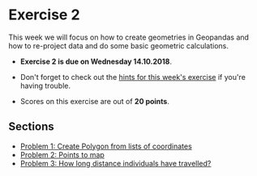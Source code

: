 # Exercise 2

This week we will focus on how to create geometries in Geopandas and how to re-project data and do some basic
geometric calculations.

- **Exercise 2 is due on Wednesday 14.10.2018**.

- Don't forget to check out the [hints for this week's exercise](https://automating-gis-processes.github.io/2018/lessons/L2/exercise-2.html) if you're having trouble.

- Scores on this exercise are out of **20 points**.

## Sections

 - [Problem 1: Create Polygon from lists of coordinates](Exercise-2-problem-1.ipynb)
 - [Problem 2: Points to map](Exercise-2-problem-2.ipynb)
 - [Problem 3: How long distance individuals have travelled?](Exercise-2-problem-3.ipynb)
  
